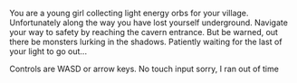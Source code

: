You are a young girl collecting light energy orbs for your village. Unfortunately along the way you have lost yourself underground. Navigate your way to safety by reaching the cavern entrance. But be warned, out there be monsters lurking in the shadows. Patiently waiting for the last of your light to go out...

Controls are WASD or arrow keys. No touch input sorry, I ran out of time